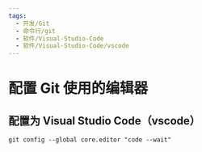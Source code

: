 ```yaml
---
tags:
  - 开发/Git
  - 命令行/git
  - 软件/Visual-Studio-Code
  - 软件/Visual-Studio-Code/vscode
---
```


# 配置 Git 使用的编辑器

## 配置为 Visual Studio Code（vscode）

```shell
git config --global core.editor "code --wait"
```

